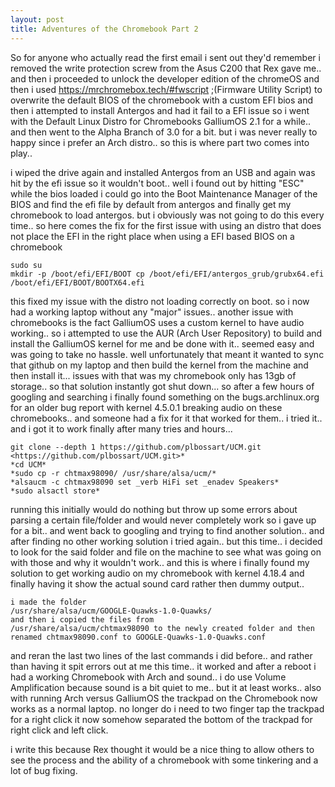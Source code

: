 ```yaml
---
layout: post
title: Adventures of the Chromebook Part 2 
---
```


So for anyone who actually read the first email i sent out they'd remember
i removed the write protection screw from the Asus C200 that Rex gave me..
and then i proceeded to unlock the developer edition of the chromeOS and
then i used https://mrchromebox.tech/#fwscript ;(Firmware Utility Script) to
overwrite the default BIOS of the chromebook with a custom EFI bios and
then i attempted to install Antergos and had it fail to a EFI issue so i
went with the Default Linux Distro for Chromebooks GalliumOS 2.1 for a
while.. and then went to the Alpha Branch of 3.0 for a bit. but i was never
really to happy since i prefer an Arch distro.. so this is where part two
comes into play..

i wiped the drive again and installed Antergos from an USB and again was
hit by the efi issue so it wouldn't boot.. well i found out by hitting
"ESC" while the bios loaded i could go into the Boot Maintenance Manager of
the BIOS and find the efi file by default from antergos and finally get my
chromebook to load antergos. but i obviously was not going to do this every
time.. so here comes the fix for the first issue with using an distro that
does not place the EFI in the right place when using a EFI based BIOS on a
chromebook

```
sudo su
mkdir -p /boot/efi/EFI/BOOT cp /boot/efi/EFI/antergos_grub/grubx64.efi
/boot/efi/EFI/BOOT/BOOTX64.efi
```

this fixed my issue with the distro not loading correctly on boot. so i now
had a working laptop without any "major" issues.. another issue with
chromebooks is the fact GalliumOS uses a custom kernel to have audio
working.. so i attempted to use the AUR (Arch User Repository) to build and
install the GalliumOS kernel for me and be done with it.. seemed easy and
was going to take no hassle. well unfortunately that meant it wanted to
sync that github on my laptop and then build the kernel from the machine
and then install it... issues with that was my chromebook only has 13gb of
storage.. so that solution instantly got shut down... so after a few hours
of googling and searching i finally found something on the
bugs.archlinux.org  for an older bug report with kernel 4.5.0.1 breaking
audio on these chromebooks.. and someone had a fix for it that worked for
them..  i tried it.. and i got it to work finally after many tries and
hours...

```
git clone --depth 1 https://github.com/plbossart/UCM.git
<https://github.com/plbossart/UCM.git>*
*cd UCM*
*sudo cp -r chtmax98090/ /usr/share/alsa/ucm/*
*alsaucm -c chtmax98090 set _verb HiFi set _enadev Speakers*
*sudo alsactl store*
```

running this initially would do nothing but throw up some errors about
parsing a certain file/folder and would never completely work so i gave up
for a bit.. and went back to googling and trying to find another solution..
and after finding no other working solution i tried again.. but this time..
i decided to look for the said folder and file on the machine to see what
was going on with those and why it wouldn't work.. and this is where i
finally found my solution to get working audio on my chromebook with kernel
4.18.4 and finally having it show the actual sound card rather then dummy
output..

```
i made the folder
/usr/share/alsa/ucm/GOOGLE-Quawks-1.0-Quawks/
and then i copied the files from
/usr/share/alsa/ucm/chtmax98090 to the newly created folder and then
renamed chtmax98090.conf to GOOGLE-Quawks-1.0-Quawks.conf
```

and reran the last two lines of the last commands i did before.. and rather
than having it spit errors out at me this time.. it worked and after a
reboot i had a working Chromebook with Arch and sound.. i do use Volume
Amplification because sound is a bit quiet to me.. but it at least works..
also with running Arch versus GalliumOS the trackpad on the Chromebook now
works as a normal laptop. no longer do i need to two finger tap the
trackpad for a right click it now somehow separated the bottom of the
trackpad for right click and left click.

i write this because Rex thought it would be a nice thing to allow others
to see the process and the ability of a chromebook with some tinkering and
a lot of bug fixing.
